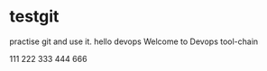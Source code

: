 # testgit
practise git and use it.
hello devops
Welcome to Devops tool-chain

111
222
333
444
666



